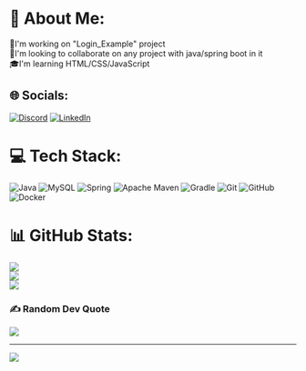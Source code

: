 # 💫 About Me:
🔭I'm working on "Login_Example" project<br>👀I'm looking to collaborate on any project with java/spring boot in it<br>🎓I'm learning HTML/CSS/JavaScript


## 🌐 Socials:
[![Discord](https://img.shields.io/badge/Discord-%237289DA.svg?logo=discord&logoColor=white)](https://discord.gg/_k0patbl4) [![LinkedIn](https://img.shields.io/badge/LinkedIn-%230077B5.svg?logo=linkedin&logoColor=white)](https://linkedin.com/in/www.linkedin.com/in/oleksandr-radiushyn-6494b428a) 

# 💻 Tech Stack:
![Java](https://img.shields.io/badge/java-%23ED8B00.svg?style=for-the-badge&logo=openjdk&logoColor=white) ![MySQL](https://img.shields.io/badge/mysql-4479A1.svg?style=for-the-badge&logo=mysql&logoColor=white) ![Spring](https://img.shields.io/badge/spring-%236DB33F.svg?style=for-the-badge&logo=spring&logoColor=white) ![Apache Maven](https://img.shields.io/badge/Apache%20Maven-C71A36?style=for-the-badge&logo=Apache%20Maven&logoColor=white) ![Gradle](https://img.shields.io/badge/Gradle-02303A.svg?style=for-the-badge&logo=Gradle&logoColor=white) ![Git](https://img.shields.io/badge/git-%23F05033.svg?style=for-the-badge&logo=git&logoColor=white) ![GitHub](https://img.shields.io/badge/github-%23121011.svg?style=for-the-badge&logo=github&logoColor=white) ![Docker](https://img.shields.io/badge/docker-%230db7ed.svg?style=for-the-badge&logo=docker&logoColor=white)
# 📊 GitHub Stats:
![](https://github-readme-stats.vercel.app/api?username=k0pAtbl4&theme=dark&hide_border=false&include_all_commits=false&count_private=true)<br/>
![](https://github-readme-streak-stats.herokuapp.com/?user=k0pAtbl4&theme=dark&hide_border=false)<br/>
![](https://github-readme-stats.vercel.app/api/top-langs/?username=k0pAtbl4&theme=dark&hide_border=false&include_all_commits=false&count_private=true&layout=compact)

### ✍️ Random Dev Quote
![](https://quotes-github-readme.vercel.app/api?type=horizontal&theme=radical)

---
[![](https://visitcount.itsvg.in/api?id=k0pAtbl4&icon=2&color=0)](https://visitcount.itsvg.in)

<!-- Proudly created with GPRM ( https://gprm.itsvg.in ) -->
